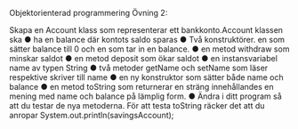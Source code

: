 Objektorienterad programmering
Övning 2:

Skapa en Account klass som representerar ett bankkonto.Account klassen ska
● ha en balance där kontots saldo sparas
● Två konstruktörer.  en som sätter balance till 0 och en som tar in en balance.
● en metod withdraw som minskar saldot
● en metod deposit som ökar saldot
● en instansvariabel name av typen String
● två metoder getName och setName som läser respektive skriver till name
● en ny konstruktor som sätter både name och balance
● en metod toString som returnerar en sträng innehållandes en mening med name och balance på lämplig form.
● Ändra i ditt program så att du testar de nya metoderna. För att testa toString räcker det att du anropar System.out.println(savingsAccount);

